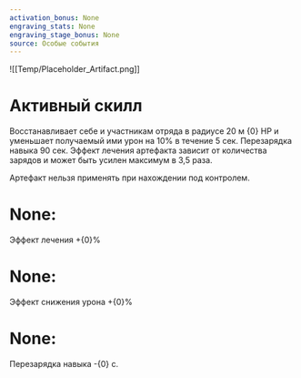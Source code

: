 ```yaml
---
activation_bonus: None
engraving_stats: None
engraving_stage_bonus: None
source: Особые события
---
```

![[Temp/Placeholder_Artifact.png]]
# Активный скилл
Восстанавливает себе и участникам отряда в радиусе 20 м {0} HP и уменьшает получаемый ими урон на 10% в течение 5 сек. Перезарядка навыка 90 сек.
Эффект лечения артефакта зависит от количества зарядов и может быть усилен максимум в 3,5 раза.

Артефакт нельзя применять при нахождении под контролем.

# None: 
Эффект лечения +{0}%
# None: 
Эффект снижения урона +{0}%
# None: 
Перезарядка навыка -{0} с.
